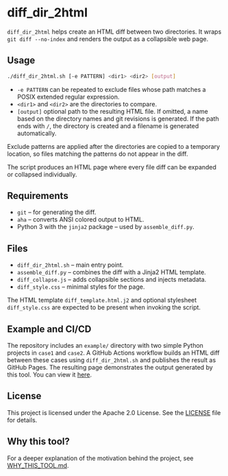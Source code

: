 # diff_dir_2html

`diff_dir_2html` helps create an HTML diff between two directories. It wraps `git diff --no-index` and renders the output as a collapsible web page.

## Usage

```bash
./diff_dir_2html.sh [-e PATTERN] <dir1> <dir2> [output]
```

- `-e PATTERN` can be repeated to exclude files whose path matches a POSIX
extended regular expression.
- `<dir1>` and `<dir2>` are the directories to compare.
- `[output]` optional path to the resulting HTML file. If omitted, a name based on the directory names and git revisions is generated. If the path ends with `/`, the directory is created and a filename is generated automatically.

Exclude patterns are applied after the directories are copied to a temporary location, so files matching the patterns do not appear in the diff.

The script produces an HTML page where every file diff can be expanded or collapsed individually.

## Requirements

- `git` – for generating the diff.
- `aha` – converts ANSI colored output to HTML.
- Python 3 with the `jinja2` package – used by `assemble_diff.py`.

## Files

- `diff_dir_2html.sh` – main entry point.
- `assemble_diff.py` – combines the diff with a Jinja2 HTML template.
- `diff_collapse.js` – adds collapsible sections and injects metadata.
- `diff_style.css` – minimal styles for the page.

The HTML template `diff_template.html.j2` and optional stylesheet `diff_style.css` are expected to be present when invoking the script.

## Example and CI/CD

The repository includes an `example/` directory with two simple Python projects in
`case1` and `case2`. A GitHub Actions workflow builds an HTML diff between these
cases using `diff_dir_2html.sh` and publishes the result as GitHub Pages. The
resulting page demonstrates the output generated by this tool. You can view it
[here](https://cfd-pizca.github.io/diff_dir_2html/).

## License

This project is licensed under the Apache 2.0 License. See the [LICENSE](LICENSE) file for details.

## Why this tool?

For a deeper explanation of the motivation behind the project, see [WHY_THIS_TOOL.md](WHY_THIS_TOOL.md).
